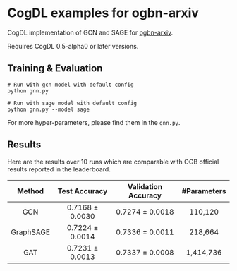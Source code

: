 # CogDL examples for ogbn-arxiv

CogDL implementation of GCN and SAGE for [ogbn-arxiv](https://ogb.stanford.edu/docs/nodeprop/#ogbn-arxiv). 

Requires CogDL 0.5-alpha0 or later versions.


## Training & Evaluation

```
# Run with gcn model with default config
python gnn.py

# Run with sage model with default config
python gnn.py --model sage
```
For more hyper-parameters, please find them in the `gnn.py`.

## Results

Here are the results over 10 runs which are comparable with OGB official results reported in the leaderboard.

|             Method              |  Test Accuracy  | Validation Accuracy | #Parameters |
|:-------------------------------:|:---------------:|:-------------------:|:-----------:|
|               GCN               | 0.7168 ± 0.0030 |   0.7274 ± 0.0018   |   110,120   |
|            GraphSAGE            | 0.7224 ± 0.0014 |   0.7336 ± 0.0011   |   218,664   |
|               GAT               | 0.7231 ± 0.0013 |   0.7337 ± 0.0008   |  1,414,736  |

